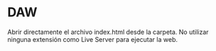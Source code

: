 # DAW

Abrir directamente el archivo index.html desde la carpeta. No utilizar ninguna extensión como Live Server para ejecutar la web.
